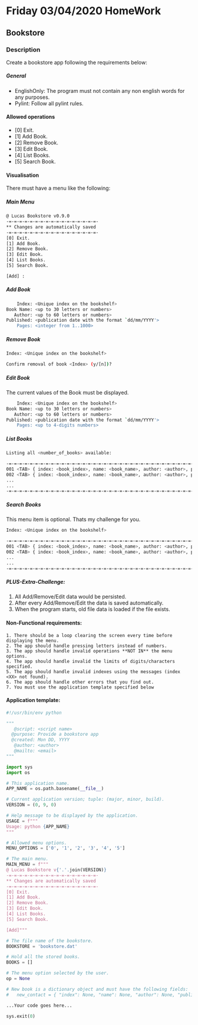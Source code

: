 # Friday 03/04/2020 HomeWork

## Bookstore

### Description

Create a bookstore app following the requirements below:

##### General

- EnglishOnly: The program must not contain any non english words for any purposes.
- Pylint: Follow all pylint rules.

#### Allowed operations

* [0] Exit.
* [1] Add Book.
* [2] Remove Book.
* [3] Edit Book.
* [4] List Books.
* [5] Search Book.

#### Visualisation

There must have a menu like the following:

##### Main Menu

```bash
@ Lucas Bookstore v0.9.0
-=-=-=-=-=-=-=-=-=-=-=-=-=-=-=-=-=-
** Changes are automatically saved
-=-=-=-=-=-=-=-=-=-=-=-=-=-=-=-=-=-
[0] Exit.
[1] Add Book.
[2] Remove Book.
[3] Edit Book.
[4] List Books.
[5] Search Book.

[Add] :
```

##### Add Book

```bash
    Index: <Unique index on the bookshelf>
Book Name: <up to 30 letters or numbers>
   Author: <up to 60 letters or numbers>
Published: <publication date with the format `dd/mm/YYYY'>
    Pages: <integer from 1..1000>
```

##### Remove Book

```bash
Index: <Unique index on the bookshelf>

Confirm removal of book <Index> (y/[n])?
```

##### Edit Book

The current values of the Book must be displayed.

```bash
    Index: <Unique index on the bookshelf>
Book Name: <up to 30 letters or numbers>
   Author: <up to 60 letters or numbers>
Published: <publication date with the format `dd/mm/YYYY'>
    Pages: <up to 4-digits numbers>
```

##### List Books

```bash
Listing all <number_of_books> available:

-=-=-=-=-=-=-=-=-=-=-=-=-=-=-=-=-=-=-=-=-=-=-=-=-=-=-=-=-=-=-=-=-=-=-=-=-=-=-=-=-=-=-=-=-=-=-=-=-=-=-=-=-=-=-=-=-=-=-=-=-=-=-=
001 <TAB> { index: <book_index>, name: <book_name>, author: <author>, published: <date>, pages: <num_of_pages> }
002 <TAB> { index: <book_index>, name: <book_name>, author: <author>, published: <date>, pages: <num_of_pages> }
...
...
-=-=-=-=-=-=-=-=-=-=-=-=-=-=-=-=-=-=-=-=-=-=-=-=-=-=-=-=-=-=-=-=-=-=-=-=-=-=-=-=-=-=-=-=-=-=-=-=-=-=-=-=-=-=-=-=-=-=-=-=-=-=-=
```

##### Search Books

This menu item is optional. Thats my challenge for you.

```bash
Index: <Unique index on the bookshelf>

-=-=-=-=-=-=-=-=-=-=-=-=-=-=-=-=-=-=-=-=-=-=-=-=-=-=-=-=-=-=-=-=-=-=-=-=-=-=-=-=-=-=-=-=-=-=-=-=-=-=-=-=-=-=-=-=-=-=-=-=-=-=-=
001 <TAB> { index: <book_index>, name: <book_name>, author: <author>, published: <date>, pages: <num_of_pages> }
002 <TAB> { index: <book_index>, name: <book_name>, author: <author>, published: <date>, pages: <num_of_pages> }
...
...
-=-=-=-=-=-=-=-=-=-=-=-=-=-=-=-=-=-=-=-=-=-=-=-=-=-=-=-=-=-=-=-=-=-=-=-=-=-=-=-=-=-=-=-=-=-=-=-=-=-=-=-=-=-=-=-=-=-=-=-=-=-=-=
```

##### PLUS-Extra-Challenge:

1. All Add/Remove/Edit data would be persisted.
1. After every Add/Remove/Edit the data is saved automatically.
2. When the program starts, old file data is loaded if the file exists.

#### Non-Functional requirements:

    1. There should be a loop clearing the screen every time before displaying the menu.
    2. The app should handle pressing letters instead of numbers.
    3. The app should handle invalid operations **NOT IN** the menu options.
    4. The app should handle invalid the limits of digits/characters specified.
    5. The app should handle invalid indexes using the messages (index <XX> not found).
    6. The app should handle other errors that you find out.
    7. You must use the application template specified below


#### Application template:

```python
#!/usr/bin/env python

"""
   @script: <script name>
  @purpose: Provide a bookstore app
  @created: Mon DD, YYYY
   @author: <author>
   @mailto: <email>
"""

import sys
import os

# This application name.
APP_NAME = os.path.basename(__file__)

# Current application version; tuple: (major, minor, build).
VERSION = (0, 9, 0)

# Help message to be displayed by the application.
USAGE = f"""
Usage: python {APP_NAME}
"""

# Allowed menu options.
MENU_OPTIONS = ['0', '1', '2', '3', '4', '5']

# The main menu.
MAIN_MENU = f"""
@ Lucas Bookstore v{'.'.join(VERSION)}
-=-=-=-=-=-=-=-=-=-=-=-=-=-=-=-=-=-
** Changes are automatically saved
-=-=-=-=-=-=-=-=-=-=-=-=-=-=-=-=-=-
[0] Exit.
[1] Add Book.
[2] Remove Book.
[3] Edit Book.
[4] List Books.
[5] Search Book.

[Add]"""

# The file name of the bookstore.
BOOKSTORE = 'bookstore.dat'

# Hold all the stored books.
BOOKS = []

# The menu option selected by the user.
op = None

# New book is a dictionary object and must have the following fields:
#   new_contact = { "index": None, "name": None, "author": None, "published": None, "pages": None }

...Your code goes here...

sys.exit(0)
```
